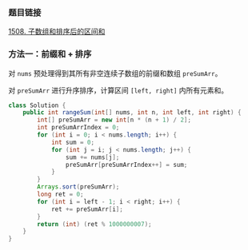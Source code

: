 ### 题目链接
[1508. 子数组和排序后的区间和](https://leetcode.cn/problems/range-sum-of-sorted-subarray-sums)

### 方法一：前缀和 + 排序
对 `nums` 预处理得到其所有非空连续子数组的前缀和数组 `preSumArr`。

对 `preSumArr` 进行升序排序，计算区间 `[left, right]` 内所有元素和。 

```Java
class Solution {
    public int rangeSum(int[] nums, int n, int left, int right) {
        int[] preSumArr = new int[n * (n + 1) / 2];
        int preSumArrIndex = 0;
        for (int i = 0; i < nums.length; i++) {
            int sum = 0;
            for (int j = i; j < nums.length; j++) {
                sum += nums[j];
                preSumArr[preSumArrIndex++] = sum;
            }
        }
        Arrays.sort(preSumArr);
        long ret = 0;
        for (int i = left - 1; i < right; i++) {
            ret += preSumArr[i];
        }
        return (int) (ret % 1000000007);
    }
}
```